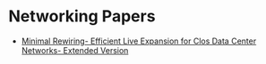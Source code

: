 # Networking Papers

- [Minimal Rewiring- Efficient Live Expansion for Clos Data Center Networks- Extended Version](./networking/Minimal%20Rewiring-%20Efficient%20Live%20Expansion%20for%20Clos%20Data%20Center%20Networks-%20Extended%20Version.pdf)

